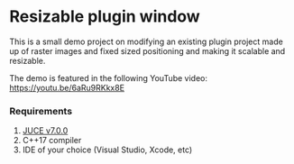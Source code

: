# Resizable plugin window

This is a small demo project on modifying an existing plugin project made up of raster images and fixed sized positioning and making it scalable and resizable.

The demo is featured in the following YouTube video: https://youtu.be/6aRu9RKkx8E

### Requirements

1. [JUCE v7.0.0](https://juce.com/get-juce/download) 
2. C++17 compiler
3. IDE of your choice (Visual Studio, Xcode, etc)